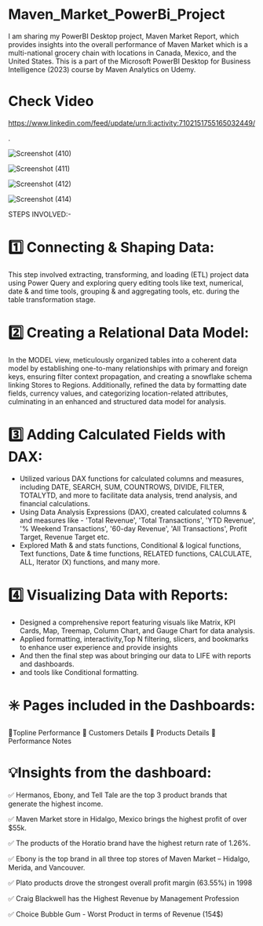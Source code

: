 # Maven_Market_PowerBi_Project

I am sharing my PowerBI Desktop project, Maven Market Report, which provides insights into the overall performance of Maven Market which is a multi-national grocery chain with locations in Canada, Mexico, and the United States. This is a part of the Microsoft PowerBI Desktop for Business Intelligence (2023) course by Maven Analytics on Udemy. 


# Check Video
https://www.linkedin.com/feed/update/urn:li:activity:7102151755165032449/


.



![Screenshot (410)](https://github.com/Inderpanda/Maven_Market_PowerBi_Project/assets/138003751/e76d5766-41b1-42bd-b4fd-9d7f78958c46)

![Screenshot (411)](https://github.com/Inderpanda/Maven_Market_PowerBi_Project/assets/138003751/a54e415d-00a7-4fcf-9dba-f2d9fa78f7e5)

![Screenshot (412)](https://github.com/Inderpanda/Maven_Market_PowerBi_Project/assets/138003751/08bb754b-0c25-4fc5-8dc8-e7010e8afa8f)

![Screenshot (414)](https://github.com/Inderpanda/Maven_Market_PowerBi_Project/assets/138003751/e0e72153-c246-4dc8-a1d9-4a64974fe9a2)




STEPS INVOLVED:-

# 1️⃣ Connecting & Shaping Data:
This step involved extracting, transforming, and loading (ETL) project data using Power Query and exploring query editing tools like text, numerical, date & and time tools, grouping & and aggregating tools, etc. during the table transformation stage.


# 2️⃣ Creating a Relational Data Model:
In the MODEL view, meticulously organized tables into a coherent data model by establishing one-to-many relationships with primary and foreign keys, ensuring filter context propagation, and creating a snowflake schema linking Stores to Regions. Additionally, refined the data by formatting date fields, currency values, and categorizing location-related attributes, culminating in an enhanced and structured data model for analysis.


# 3️⃣ Adding Calculated Fields with DAX:

- Utilized various DAX functions for calculated columns and measures, including DATE, SEARCH, SUM, COUNTROWS, DIVIDE, FILTER, TOTALYTD, and more to facilitate data analysis, trend analysis, and financial calculations.
-  Using Data Analysis Expressions (DAX), created calculated columns & and measures like - 'Total Revenue', 'Total Transactions', 'YTD Revenue', '% Weekend Transactions', '60-day Revenue', 'All Transactions', Profit Target, Revenue Target etc.
- Explored Math & and stats functions, Conditional & logical functions, Text functions, Date & time functions, RELATED functions, CALCULATE, ALL, Iterator (X) functions, and many more.


# 4️⃣ Visualizing Data with Reports:

- Designed a comprehensive report featuring visuals like Matrix, KPI Cards, Map, Treemap, Column Chart, and Gauge Chart for data analysis. 
- Applied formatting, interactivity,Top N filtering, slicers, and bookmarks to enhance user experience and provide insights
- And then the final step was about bringing our data to LIFE with reports and dashboards.
-  and tools like Conditional formatting.

# ✳️ Pages included in the Dashboards:
📄Topline Performance
📄 Customers Details
📄 Products Details
📄 Performance Notes


# 💡Insights from the dashboard:

✅ Hermanos, Ebony, and Tell Tale are the top 3 product brands that generate the highest income.

✅ Maven Market store in Hidalgo, Mexico brings the highest profit of over $55k.

✅ The products of the Horatio brand have the highest return rate of 1.26%.

✅ Ebony is the top brand in all three top stores of Maven Market – Hidalgo, Merida, and Vancouver.

✅ Plato products drove the strongest overall profit margin (63.55%) in 1998 

✅ Craig Blackwell has the Highest Revenue by Management Profession

✅ Choice Bubble Gum - Worst Product in terms of Revenue (154$)

















 

